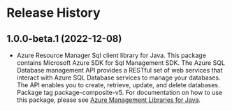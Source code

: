 # Release History

## 1.0.0-beta.1 (2022-12-08)

- Azure Resource Manager Sql client library for Java. This package contains Microsoft Azure SDK for Sql Management SDK. The Azure SQL Database management API provides a RESTful set of web services that interact with Azure SQL Database services to manage your databases. The API enables you to create, retrieve, update, and delete databases. Package tag package-composite-v5. For documentation on how to use this package, please see [Azure Management Libraries for Java](https://aka.ms/azsdk/java/mgmt).

